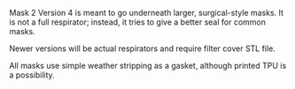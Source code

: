 Mask 2 Version 4 is meant to go underneath larger, surgical-style masks. It is not a full respirator; instead, it tries to give a better seal for common masks.

Newer versions will be actual respirators and require filter cover STL file.

All masks use simple weather stripping as a gasket, although printed TPU is a possibility.
